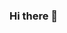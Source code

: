 ### Hi there 👋

<!--
**HarrisonMS/HarrisonMS** is a ✨ _special_ ✨ repository because its `README.md` (this file) appears on your GitHub profile.
Welcome My name is Harrison Seaborn and I am a full-stack web developer. I am currently seeking new remote opportunities.
Here are some ideas to get you started:

- 🔭 I’m currently working on ...
- 🌱 I’m currently learning ...
- 👯 I’m looking to collaborate on ...
- 🤔 I’m looking for help with ...
- 💬 Ask me about ...
- 📫 How to reach me: ...
- 😄 Pronouns: ...
- ⚡ Fun fact: ...
-->
